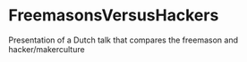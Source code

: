FreemasonsVersusHackers
=======================

Presentation of a Dutch talk that compares the freemason and hacker/makerculture
